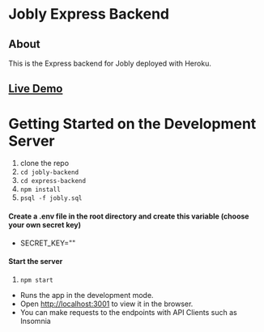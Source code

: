 # Jobly Express Backend

## About

This is the Express backend for Jobly deployed with Heroku.

## [Live Demo]()

# Getting Started on the Development Server

1. clone the repo
2. `cd jobly-backend`
3. `cd express-backend`
3. `npm install`
4. `psql -f jobly.sql`

#### Create a .env file in the root directory and create this variable (choose your own secret key)
- SECRET_KEY=""

#### Start the server
1. `npm start`

- Runs the app in the development mode.
- Open [http://localhost:3001](http://localhost:3001) to view it in the browser.
- You can make requests to the endpoints with API Clients such as Insomnia